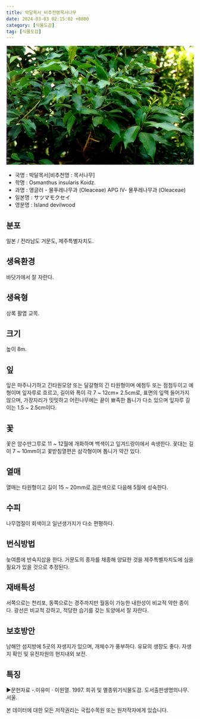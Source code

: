 ```yaml
---
title: 박달목서_비추천명목서나무
date: 2024-03-03 02:15:02 +0800
category: [식물도감]
tag: [식물도감]
---
```




![박달목서[비추천명 : 목서나무]](/assets/img/fileUpload/plants/basic/Oleaceae/Osmanthus/9393/1_th2.JPG)
- 국명 : 박달목서[비추천명 : 목서나무]
- 학명 : Osmanthus insularis Koidz.
- 과명 : 앵글러 - 물푸레나무과 (Oleaceae) APG Ⅳ- 물푸레나무과 (Oleaceae)
- 일본명 : サツマモクセイ
- 영문명 : Island devilwood


## 분포
일본 / 전라남도 거문도, 제주특별자치도.
## 생육환경
바닷가에서 잘 자란다.
## 생육형
상록 활엽 교목. 
## 크기
높이 8m.
## 잎
잎은 마주나기하고 긴타원모양 또는 달걀형의 긴 타원형이며 예첨두 또는 점첨두이고 예형이며 잎자루로 흐르고, 길이와 폭이 각 7 ~ 12cm× 2.5cm로, 표면의 잎맥 들어가지 않으며, 가장자리가 밋밋하고 어린나무에는 끝이 뾰족한 톱니가 다소 있으며 잎자루 길이는 1.5 ~ 2.5cm이다.
## 꽃
꽃은 암수딴그루로 11 ~ 12월에 개화하며 백색이고 잎겨드랑이에서 속생한다.  꽃대는 길이 7 ~ 10mm이고 꽃받침열편은 삼각형이며 톱니가 약간 있다.
## 열매
열매는 타원형이고 길이 15 ~ 20mm로 검은색으로 다음해 5월에 성숙한다.
## 수피
나무껍질이 회색이고 일년생가지가 다소 편평하다.
## 번식방법
늦여름에 반숙지삽을 한다. 거문도의 종자를 채종해 양묘한 것을 제주특별자치도에 심을 필요가 있을 것으로 추정된다.
## 재배특성
서쪽으로는 천리포, 동쪽으로는 경주까지만 월동이 가능한 내한성이 비교적 약한 종이다. 광선은 비교적 강하고, 적당한 습기를 갖는 토양에서 잘 자란다.
## 보호방안
남해안 섬지방에 5곳의 자생지가 있으며, 개체수가 풍부하다. 유묘의 생장도 좋다. 자생지 확인 및 유전자원의 현지내외 보전.
## 특징
▶문헌자료
-.이유미ㆍ이원열. 1997. 희귀 및 멸종위기식물도감. 도서출판생명의나무. 서울.






본 데이터에 대한 모든 저작권리는 국립수목원 또는 원저작자에게 있습니다.
